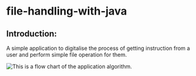 # file-handling-with-java

## Introduction:
A simple application  to digitalise the process of getting instruction from a user and perform simple file operation for them. 


![This is a flow chart of the application algorithm.](https://github.com/marvin-ong/file-handling-with-java/etc/Flow_Chart.png)

